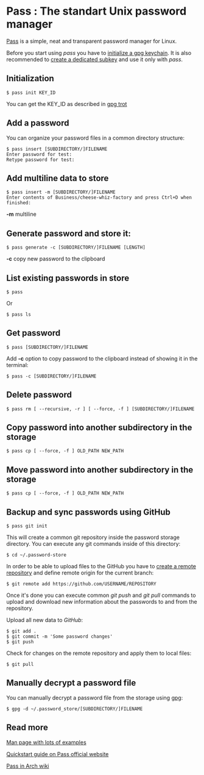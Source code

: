 
# Pass : The standart Unix password manager

[Pass](https://www.passwordstore.org/) is a simple, neat and transparent password manager for Linux.

Before you start using *pass* you have to [initialize a gpg keychain](gpg.md#init). It is also recommended to [create a dedicated subkey](gpg.md#subkey) and use it only with *pass*.

<a name='init'></a>

## Initialization
    
    $ pass init KEY_ID

You can get the KEY_ID as described in [gpg trot](gpg.md#list)

## Add a password

You can organize your password files in a common directory structure:

    $ pass insert [SUBDIRECTORY/]FILENAME
    Enter password for test: 
    Retype password for test:

## Add multiline data to store

    $ pass insert -m [SUBDIRECTORY/]FILENAME
    Enter contents of Business/cheese-whiz-factory and press Ctrl+D when finished:

**-m** multiline

## Generate password and store it:

    $ pass generate -c [SUBDIRECTORY/]FILENAME [LENGTH]

**-c** copy new password to the clipboard

## List existing passwords in store

    $ pass

Or
    
    $ pass ls

## Get password

    $ pass [SUBDIRECTORY/]FILENAME

Add **-c** option to copy password to the clipboard instead of showing it in the terminal:
    
    $ pass -c [SUBDIRECTORY/]FILENAME

## Delete password

    $ pass rm [ --recursive, -r ] [ --force, -f ] [SUBDIRECTORY/]FILENAME

## Copy password into another subdirectory in the storage

    $ pass cp [ --force, -f ] OLD_PATH NEW_PATH

## Move password into another subdirectory in the storage

    $ pass cp [ --force, -f ] OLD_PATH NEW_PATH

## Backup and sync passwords using GitHub

    $ pass git init

This will create a common git repository inside the password storage directory. You can execute any git commands inside of this directory:

    $ cd ~/.password-store

In order to be able to upload files to the GitHub you have to [create a remote repository](../git/create.md#gh) and define remote origin for the current branch:

    $ git remote add https://github.com/USERNAME/REPOSITORY

Once it's done you can execute common *git push* and *git pull* commands to upload and download new information about the passwords to and from the repository.

Upload all new data to *GitHub*:

    $ git add .
    $ git commit -m 'Some password changes'
    $ git push

Check for changes on the remote repository and apply them to local files:

    $ git pull

## Manually decrypt a password file

You can manually decrypt a password file from the storage using [gpg](gpg.md#decrypt):
    
    $ gpg -d ~/.password_store/[SUBDIRECTORY/]FILENAME

## Read more

[Man page with lots of examples](https://git.zx2c4.com/password-store/about/)

[Quickstart guide on Pass official website](https://www.passwordstore.org/)

[Pass in Arch wiki](https://wiki.archlinux.org/index.php/Pass)

